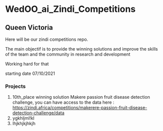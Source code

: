 # WedOO_ai_Zindi_Competitions
## Queen Victoria
Here will be our zindi competitions repo.

The main objectif is to provide the winning solutions and improve the skills of the team and the community in research and development

Working hard for that

starting date 07/10/2021

### Projects

1. 10th_place winning solution Makere passion fruit disease detection challenge, you can have access to the data here : https://zindi.africa/competitions/makerere-passion-fruit-disease-detection-challenge/data
2. ygkhljml!kl
3. lhjkhjkjhkjh
